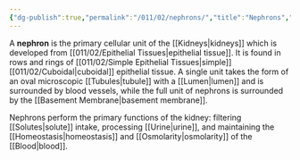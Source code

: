 ```yaml
---
{"dg-publish":true,"permalink":"/011/02/nephrons/","title":"Nephrons","tags":["BIOL422"]}
---
```


A **nephron** is the primary cellular unit of the [[Kidneys\|kidneys]] which is developed from [[011/02/Epithelial Tissues\|epithelial tissue]]. It is found in rows and rings of [[011/02/Simple Epithelial Tissues\|simple]] [[011/02/Cuboidal\|cuboidal]] epithelial tissue. A single unit takes the form of an oval microscopic [[Tubules\|tubule]] with a [[Lumen\|lumen]] and is surrounded by blood vessels, while the full unit of nephrons is surrounded by the [[Basement Membrane\|basement membrane]].

Nephrons perform the primary functions of the kidney: filtering [[Solutes\|solute]] intake, processing [[Urine\|urine]], and maintaining the [[Homeostasis\|homeostasis]] and [[Osmolarity\|osmolarity]] of the [[Blood\|blood]].
